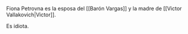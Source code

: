 Fiona Petrovna es la esposa del [[Barón Vargas]] y la madre de [[Victor Vallakovich|Victor]].

Es idiota.